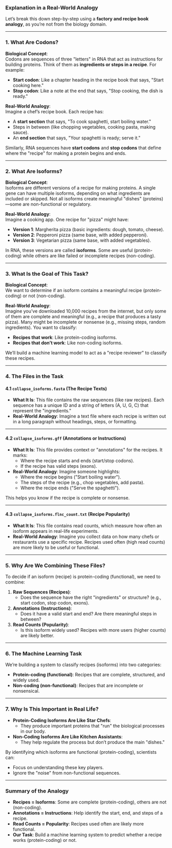 ### **Explanation in a Real-World Analogy**

Let’s break this down step-by-step using a **factory and recipe book analogy**, as you’re not from the biology domain.

---

### **1. What Are Codons?**

**Biological Concept**:  
Codons are sequences of three "letters" in RNA that act as instructions for building proteins. Think of them as **ingredients or steps in a recipe**. For example:
- **Start codon**: Like a chapter heading in the recipe book that says, "Start cooking here."
- **Stop codon**: Like a note at the end that says, "Stop cooking, the dish is ready."

**Real-World Analogy**:  
Imagine a chef’s recipe book. Each recipe has:
- A **start section** that says, "To cook spaghetti, start boiling water."
- Steps in between (like chopping vegetables, cooking pasta, making sauce).
- An **end section** that says, "Your spaghetti is ready; serve it."

Similarly, RNA sequences have **start codons** and **stop codons** that define where the "recipe" for making a protein begins and ends.

---

### **2. What Are Isoforms?**

**Biological Concept**:  
Isoforms are different versions of a recipe for making proteins. A single gene can have multiple isoforms, depending on what ingredients are included or skipped. Not all isoforms create meaningful "dishes" (proteins)—some are non-functional or regulatory.

**Real-World Analogy**:  
Imagine a cooking app. One recipe for "pizza" might have:
- **Version 1**: Margherita pizza (basic ingredients: dough, tomato, cheese).
- **Version 2**: Pepperoni pizza (same base, with added pepperoni).
- **Version 3**: Vegetarian pizza (same base, with added vegetables).

In RNA, these versions are called **isoforms**. Some are useful (protein-coding) while others are like failed or incomplete recipes (non-coding).

---

### **3. What Is the Goal of This Task?**

**Biological Concept**:  
We want to determine if an isoform contains a meaningful recipe (protein-coding) or not (non-coding).

**Real-World Analogy**:  
Imagine you’ve downloaded 10,000 recipes from the internet, but only some of them are complete and meaningful (e.g., a recipe that produces a tasty pizza). Many might be incomplete or nonsense (e.g., missing steps, random ingredients). You want to classify:
- **Recipes that work**: Like protein-coding isoforms.
- **Recipes that don’t work**: Like non-coding isoforms.

We’ll build a machine learning model to act as a "recipe reviewer" to classify these recipes.

---

### **4. The Files in the Task**

#### **4.1 `collapse_isoforms.fasta` (The Recipe Texts)**
- **What It Is**: This file contains the raw sequences (like raw recipes). Each sequence has a unique ID and a string of letters (A, U, G, C) that represent the "ingredients."
- **Real-World Analogy**: Imagine a text file where each recipe is written out in a long paragraph without headings, steps, or formatting.

---

#### **4.2 `collapse_isoforms.gff` (Annotations or Instructions)**
- **What It Is**: This file provides context or "annotations" for the recipes. It marks:
  - Where the recipe starts and ends (start/stop codons).
  - If the recipe has valid steps (exons).
- **Real-World Analogy**: Imagine someone highlights:
  - Where the recipe begins ("Start boiling water").
  - The steps of the recipe (e.g., chop vegetables, add pasta).
  - Where the recipe ends ("Serve the spaghetti").

This helps you know if the recipe is complete or nonsense.

---

#### **4.3 `collapse_isoforms.flnc_count.txt` (Recipe Popularity)**
- **What It Is**: This file contains read counts, which measure how often an isoform appears in real-life experiments.
- **Real-World Analogy**: Imagine you collect data on how many chefs or restaurants use a specific recipe. Recipes used often (high read counts) are more likely to be useful or functional.

---

### **5. Why Are We Combining These Files?**

To decide if an isoform (recipe) is protein-coding (functional), we need to combine:
1. **Raw Sequences (Recipes)**:
   - Does the sequence have the right "ingredients" or structure? (e.g., start codon, stop codon, exons).
2. **Annotations (Instructions)**:
   - Does it have a valid start and end? Are there meaningful steps in between?
3. **Read Counts (Popularity)**:
   - Is this isoform widely used? Recipes with more users (higher counts) are likely better.

---

### **6. The Machine Learning Task**

We’re building a system to classify recipes (isoforms) into two categories:
- **Protein-coding (functional)**: Recipes that are complete, structured, and widely used.
- **Non-coding (non-functional)**: Recipes that are incomplete or nonsensical.

---

### **7. Why Is This Important in Real Life?**

- **Protein-Coding Isoforms Are Like Star Chefs**:
  - They produce important proteins that "run" the biological processes in our body.
- **Non-Coding Isoforms Are Like Kitchen Assistants**:
  - They help regulate the process but don’t produce the main "dishes."

By identifying which isoforms are functional (protein-coding), scientists can:
- Focus on understanding these key players.
- Ignore the "noise" from non-functional sequences.

---

### **Summary of the Analogy**

- **Recipes = Isoforms**: Some are complete (protein-coding), others are not (non-coding).
- **Annotations = Instructions**: Help identify the start, end, and steps of a recipe.
- **Read Counts = Popularity**: Recipes used often are likely more functional.
- **Our Task**: Build a machine learning system to predict whether a recipe works (protein-coding) or not.
